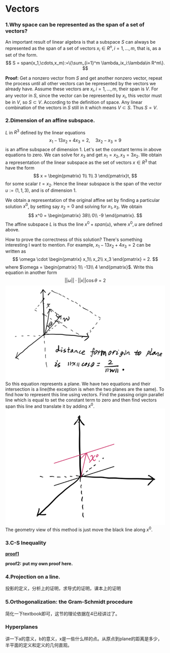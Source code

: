 # Vectors

### 1.Why space can be represented as the span of a set of vectors?
An important result of linear algebra is that a subspace  $S$ can always be represented as the span of a set of vectors $x_i \in R^n, i=1,\dots,m$, that is, as a set of the form.
$$
S = span(x_1,\cdots,x_m):=\{\sum_{i=1}^m \lambda_ix_i:\lambda\in R^m\}.
$$

**Proof:** Get a nonzero vector from $S$ and get another nonzero vector, repeat the process until all other vectors can be represented by the vectors we already have. Assume these vectors are $x_i,i=1,\dots,m$, their span is $V$. For any vector in $S$, since the vector can be represented by $x_i$, this vector must be in $V$, so $S \subset V$. According to the definition  of space. Any linear combination of the vectors in $S$ still in it which means $V \subset S$. Thus $S = V$.


### 2.Dimension of an affine subspace.

$L$ in $R^3$ defined by the linear equations
$$
x_1 - 13x_2 + 4x_3 = 2,\quad 3x_2 - x_3 = 9
$$
is an affine subspace of dimension 1.
Let's set the constant terms in above equations to zero. We can solve for $x_3$ and get $x_1=x_2,x_3=3x_2$. We obtain a representation of the linear subspace as the set of vectors $x\in R^3$ that have the form
$$
x = \begin{pmatrix}
    1\\
    1\\
    3
\end{pmatrix}t,
$$
for some scalar $t = x_2$. Hence the linear subspace is the span of the vector $u:=(1,1,3)$, and is of dimension 1.

We obtain a representation of the original affine set by finding a particular solution $x^0$, by setting say $x_2 = 0$ and solving for $x_1,x_3$. We obtain
$$
x^0 = \begin{pmatrix}
    38\\
    0\\
    -9
\end{pmatrix}.
$$
The affine subspace $L$ is thus the line $x^0 + span(u),$ where $x^0,u$ are defined above.

How to prove the correctness of this solution?
There's something interesting I want to mention. For example, $x_1 - 13x_2 + 4x_3 = 2$ can be written as $$
\omega \cdot \begin{pmatrix}
    x_1\\
    x_2\\
    x_3
\end{pmatrix} = 2.
$$
where $\omega = \begin{pmatrix}
    1\\
    -13\\
    4
\end{pmatrix}$.
Write this equation in another form $$
||\omega||\cdot||x||\cos\theta = 2
$$
![fig1](images/ee127fig1.jpg)
So this equation represents a plane. We have two equations and their intersection is a line(the exception is when the two planes are the same). 
To find how to represent this line using vectors. Find the passing origin parallel line which is equal to set the constant term to zero and then find vectors span this line and translate it by adding $x^0$.
![fig2](images/ee127fig2.jpg)
The geometry view of this method is just move the black line along $x^0$.

### 3.C-S Inequality
[**proof1**](https://inst.eecs.berkeley.edu/~ee127/sp21/livebook/thm_cauchyschwartz.html)

**proof2:**
**put my own proof here.**


### 4.Projection on a line.

投影的定义，分析上的证明，求导式的证明，课本上的证明


### 5.Orthogonalization: the Gram-Schmidt procedure

简化一下textbook即可，这节的理论依据在4已经讲过了。


### Hyperplanes
讲一下a的意义，b的意义，x是一些什么样的点。从原点到plane的距离是多少，半平面的定义和定义的几何直观。